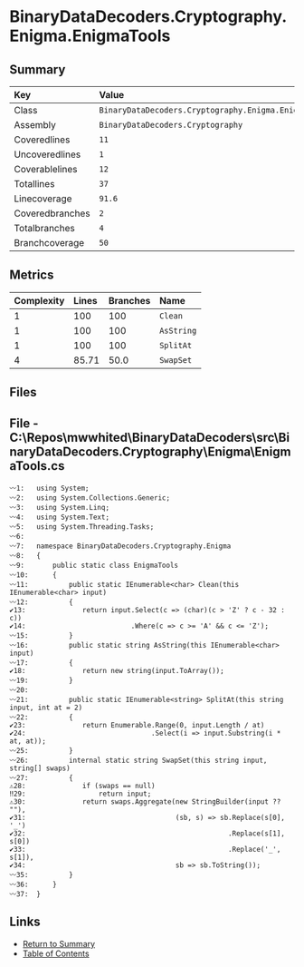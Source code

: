 ﻿# BinaryDataDecoders.Cryptography.Enigma.EnigmaTools

## Summary

| Key             | Value                                                |
| :-------------- | :--------------------------------------------------- |
| Class           | `BinaryDataDecoders.Cryptography.Enigma.EnigmaTools` |
| Assembly        | `BinaryDataDecoders.Cryptography`                    |
| Coveredlines    | `11`                                                 |
| Uncoveredlines  | `1`                                                  |
| Coverablelines  | `12`                                                 |
| Totallines      | `37`                                                 |
| Linecoverage    | `91.6`                                               |
| Coveredbranches | `2`                                                  |
| Totalbranches   | `4`                                                  |
| Branchcoverage  | `50`                                                 |

## Metrics

| Complexity | Lines | Branches | Name       |
| :--------- | :---- | :------- | :--------- |
| 1          | 100   | 100      | `Clean`    |
| 1          | 100   | 100      | `AsString` |
| 1          | 100   | 100      | `SplitAt`  |
| 4          | 85.71 | 50.0     | `SwapSet`  |

## Files

## File - C:\Repos\mwwhited\BinaryDataDecoders\src\BinaryDataDecoders.Cryptography\Enigma\EnigmaTools.cs

```CSharp
〰1:   using System;
〰2:   using System.Collections.Generic;
〰3:   using System.Linq;
〰4:   using System.Text;
〰5:   using System.Threading.Tasks;
〰6:   
〰7:   namespace BinaryDataDecoders.Cryptography.Enigma
〰8:   {
〰9:       public static class EnigmaTools
〰10:      {
〰11:          public static IEnumerable<char> Clean(this IEnumerable<char> input)
〰12:          {
✔13:              return input.Select(c => (char)(c > 'Z' ? c - 32 : c))
✔14:                          .Where(c => c >= 'A' && c <= 'Z');
〰15:          }
〰16:          public static string AsString(this IEnumerable<char> input)
〰17:          {
✔18:              return new string(input.ToArray());
〰19:          }
〰20:  
〰21:          public static IEnumerable<string> SplitAt(this string input, int at = 2)
〰22:          {
✔23:              return Enumerable.Range(0, input.Length / at)
✔24:                               .Select(i => input.Substring(i * at, at));
〰25:          }
〰26:          internal static string SwapSet(this string input, string[] swaps)
〰27:          {
⚠28:              if (swaps == null)
‼29:                  return input;
⚠30:              return swaps.Aggregate(new StringBuilder(input ?? ""),
✔31:                                     (sb, s) => sb.Replace(s[0], '_')
✔32:                                                  .Replace(s[1], s[0])
✔33:                                                  .Replace('_', s[1]),
✔34:                                     sb => sb.ToString());
〰35:          }
〰36:      }
〰37:  }
```

## Links

* [Return to Summary](Summary.md)
* [Table of Contents](../TOC.md)

